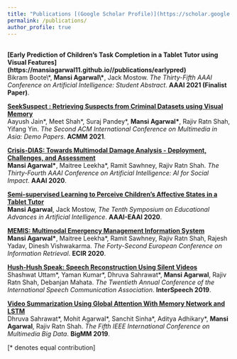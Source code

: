 ```yaml
---
title: "Publications [(Google Scholar Profile)](https://scholar.google.com/citations?user=PBcyY2wAAAAJ&hl=en)"
permalink: /publications/
author_profile: true
---
```

<br>
<b>[Early Prediction of Children’s Task Completion in a Tablet Tutor using Visual Features](https://mansiagarwal11.github.io//publications/earlypred)</b> <br>
Bikram Boote\*, <b>Mansi Agarwal\*</b>, Jack Mostow.
<i>The Thirty-Fifth AAAI Conference on Artificial Intelligence: Student Abstract</i>. <b>AAAI 2021 (Finalist Paper)</b>.

<b>[SeekSuspect : Retrieving Suspects from Criminal Datasets using Visual Memory](https://mansiagarwal11.github.io//publications/seeksuspect)</b> <br>
Aayush Jain\*, Meet Shah\*, Suraj Pandey\*, <b>Mansi Agarwal\*</b>, Rajiv Ratn Shah, Yifang Yin.
<i>The Second ACM International Conference on Multimedia in Asia: Demo Papers</i>. <b>ACMM 2021</b>.

<b>[Crisis-DIAS: Towards Multimodal Damage Analysis - Deployment, Challenges, and Assessment](https://mansiagarwal11.github.io//publications/crisisdias)</b> <br> 
<b>Mansi Agarwal\*</b>, Maitree Leekha\*, Ramit Sawhney, Rajiv Ratn Shah.
<i>The Thirty-Fourth AAAI Conference on Artificial Intelligence: AI for Social Impact</i>. <b>AAAI 2020</b>.

<b>[Semi-supervised Learning to Perceive Children’s Affective States in a Tablet Tutor](https://mansiagarwal11.github.io//publications/Semisupervised)</b> <br> 
<b>Mansi Agarwal</b>, Jack Mostow,
<i>The Tenth Symposium on Educational Advances in Artificial Intelligence</i>. <b>AAAI-EAAI 2020</b>.

<b>[MEMIS: Multimodal Emergency Management Information System](https://mansiagarwal11.github.io//publications/memis)</b> <br> 
<b>Mansi Agarwal\*</b>, Maitree Leekha\*, Ramit Sawhney, Rajiv Ratn Shah, Rajesh Yadav, Dinesh Vishwakarma.
<i>The Forty-Second European Conference on Information Retrieval</i>. <b>ECIR 2020</b>.

<b>[Hush-Hush Speak: Speech Reconstruction Using Silent Videos](https://mansiagarwal11.github.io//publications/hush)</b> <br> 
Shashwat Uttam\*, Yaman Kumar\*, Dhruva Sahrawat\*, <b>Mansi Agarwal</b>, Rajiv Ratn Shah, Debanjan Mahata.
<i>The Twentieth Annual Conference of the International Speech Communication Association</i>. <b>InterSpeech 2019</b>.

<b>[Video Summarization Using Global Attention With Memory Network and LSTM](https://mansiagarwal11.github.io//publications/bigmm)</b> <br> 
Dhruva Sahrawat\*, Mohit Agarwal\*, Sanchit Sinha\*, Aditya Adhikary\*, <b>Mansi Agarwal</b>, Rajiv Ratn Shah.
<i>The Fifth IEEE International Conference on Multimedia Big Data</i>. <b>BigMM 2019</b>.

[\* denotes equal contribution]

